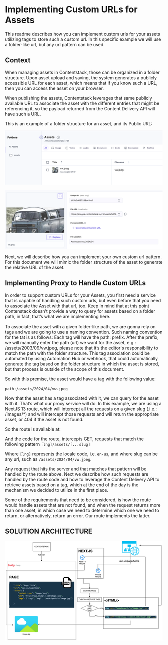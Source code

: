 # Implementing Custom URLs for Assets

This readme describes how you can implement custom urls for your assets utilizing tags to store such a custom url. In this specific example we will use a folder-like url, but any url pattern can be used.

## Context

When managing assets in Contentstack, those can be organized in a folder structure. Upon asset upload and saving, the system generates a publicly accessible URL for each asset, which means that if you know such a URL, then you can access the asset on your browser.

When publishing the assets, Contentstack leverages that same publicly available URL to associate the asset with the different entries that might be referencing it, so the payload returned from the Content Delivery API will have such a URL.

This is an example of a folder structure for an asset, and its Public URL:

![Asset Folders](./readme-images/asset-folder.png)

![Public Url](./readme-images/public-url.png)

Next, we will describe how you can implement your own custom url pattern. For this document we will mimic the folder structure of the asset to generate the relative URL of the asset.

## Implementing Proxy to Handle Custom URLs

In order to support custom URLs for your Assets, you first need a service that is capable of handling such custom urls, but even before that you need to associate the Asset with that url, too. Keep in mind that at this point Contenstack doesn’t provide a way to query for assets based on a folder path, in fact, that’s what we are implementing here.

To associate the asset with a given folder-like path, we are gonna rely on tags and we are going to use a naming convention. Such naming convention for the tat is as follows:
Each tag will have the path: prefix.
After the prefix, we will manually enter the path (url) we want for the asset, e.g.: /assets/2003/09/vw.jpeg, please note that it’s the editor's responsibility to match the path with the folder structure. This tag association could be automated by using Automation Hub or webhook, that could automatically generate the tag based on the folder structure in which the asset is stored, but that process is outside of the scope of this document.

So with this premise, the asset would have a tag with the following value:

`path:/assets/2024/04/vw.jpeg`

Now that the asset has a tag associated with it, we can query for the asset with it. That’s what our proxy service will do. In this example, we are using a NextJS 13 route, which will intercept all the requests on a given slug (.i.e.: /images/*) and will intercept those requests and will return the appropriate asset, or 404 if the asset is not found.

So the route is available at:

And the code for the route, intercepts GET, requests that match the following pattern
`[lng]/assets/[...slug]`

Where `[lng]` represents the locale code, i.e. `en-us`, and where slug can be any url, such as `/assets/2024/04/vw.jpeg`.

Any request that hits the server and that matches that pattern will be handled by the route above. Next we describe how such requests are handled by the route code and how to leverage the Content Delivery API to retrieve assets based on a tag, which at the end of the day is the mechanism we decided to utilize in the first place.

Some of the requirements that need to be considered, is how the route would handle assets that are not found, and when the request returns more than one asset, in which case we need to determine which one we need to return, or alternatively, return an error. Our route implements the latter.

## SOLUTION ARCHITECTURE

![Solution Architecture](./readme-images/custom-asset-url-architecture.png)